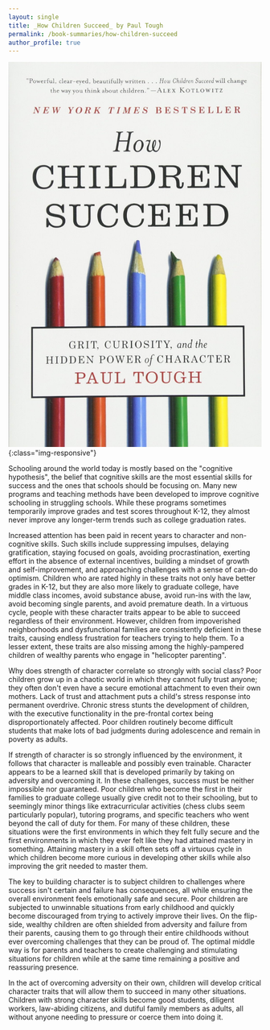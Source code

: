 ```yaml
---
layout: single
title: _How Children Succeed_ by Paul Tough
permalink: /book-summaries/how-children-succeed
author_profile: true
---
```


![How Children Succeed](/assets/images/how-children-succeed.jpg){:class="img-responsive"}

Schooling around the world today is mostly based on the "cognitive hypothesis", the belief that cognitive skills are the most essential skills for success and the ones that schools should be focusing on.
Many new programs and teaching methods have been developed to improve cognitive schooling in struggling schools.
While these programs sometimes temporarily improve grades and test scores throughout K-12, they almost never improve any longer-term trends such as college graduation rates.

Increased attention has been paid in recent years to character and non-cognitive skills.
Such skills include suppressing impulses, delaying gratification, staying focused on goals, avoiding procrastination, exerting effort in the absence of external incentives, building a mindset of growth and self-improvement, and approaching challenges with a sense of can-do optimism.
Children who are rated highly in these traits not only have better grades in K-12, but they are also more likely to graduate college, have middle class incomes, avoid substance abuse, avoid run-ins with the law, avoid becoming single parents, and avoid premature death.
In a virtuous cycle, people with these character traits appear to be able to succeed regardless of their environment.
However, children from impoverished neighborhoods and dysfunctional families are consistently deficient in these traits, causing endless frustration for teachers trying to help them.
To a lesser extent, these traits are also missing among the highly-pampered children of wealthy parents who engage in "helicopter parenting".

Why does strength of character correlate so strongly with social class?
Poor children grow up in a chaotic world in which they cannot fully trust anyone; they often don't even have a secure emotional attachment to even their own mothers.
Lack of trust and attachment puts a child's stress response into permanent overdrive.
Chronic stress stunts the development of children, with the executive functionality in the pre-frontal cortex being disproportionately affected.
Poor children routinely become difficult students that make lots of bad judgments during adolescence and remain in poverty as adults.

If strength of character is so strongly influenced by the environment, it follows that character is malleable and possibly even trainable.
Character appears to be a learned skill that is developed primarily by taking on adversity and overcoming it.
In these challenges, success must be neither impossible nor guaranteed.
Poor children who become the first in their families to graduate college usually give credit not to their schooling, but to seemingly minor things like extracurricular activities (chess clubs seem particularly popular), tutoring programs, and specific teachers who went beyond the call of duty for them.
For many of these children, these situations were the first environments in which they felt fully secure and the first environments in which they ever felt like they had attained mastery in something.
Attaining mastery in a skill often sets off a virtuous cycle in which children become more curious in developing other skills while also improving the grit needed to master them.

The key to building character is to subject children to challenges where success isn't certain and failure has consequences, all while ensuring the overall environment feels emotionally safe and secure.
Poor children are subjected to unwinnable situations from early childhood and quickly become discouraged from trying to actively improve their lives.
On the flip-side, wealthy children are often shielded from adversity and failure from their parents, causing them to go through their entire childhoods without ever overcoming challenges that they can be proud of.
The optimal middle way is for parents and teachers to create challenging and stimulating situations for children while at the same time remaining a positive and reassuring presence.

In the act of overcoming adversity on their own, children will develop critical character traits that will allow them to succeed in many other situations.
Children with strong character skills become good students, diligent workers, law-abiding citizens, and dutiful family members as adults, all without anyone needing to pressure or coerce them into doing it.
